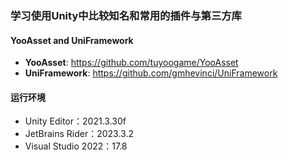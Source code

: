 ### 学习使用Unity中比较知名和常用的插件与第三方库
#### YooAsset and UniFramework
- **YooAsset**: https://github.com/tuyoogame/YooAsset
- **UniFramework**: https://github.com/gmhevinci/UniFramework


#### 运行环境
- Unity Editor：2021.3.30f
- JetBrains Rider：2023.3.2
- Visual Studio 2022：17.8 